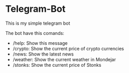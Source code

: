 # Telegram-Bot

This is my simple telegram bot

The bot have this comands:
+ /help: Show this message 
+ /crypto: Show the current price of crypto currencies
+ /news: Show the latest news
+ /weather: Show the current weather in Mondejar
+ /stonks: Show the current price of Stonks
